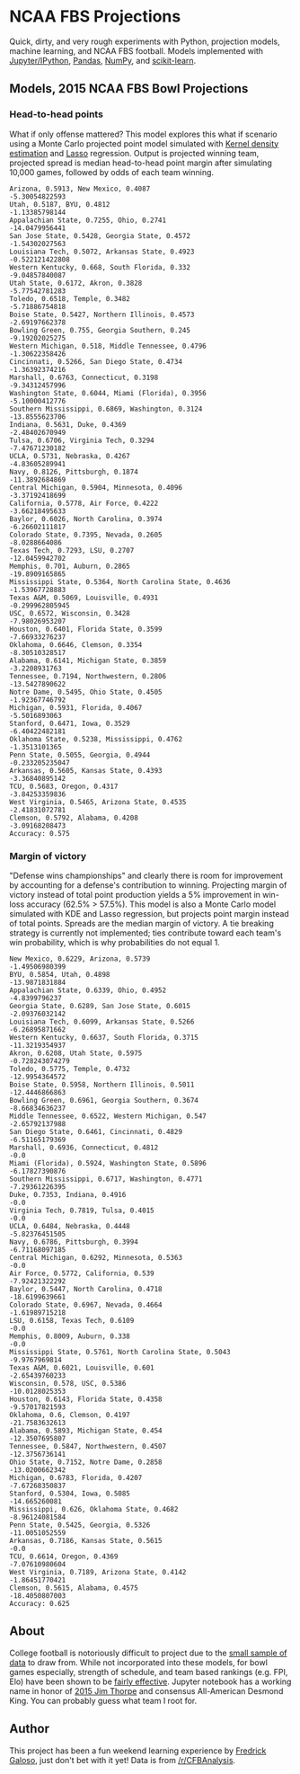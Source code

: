 # NCAA FBS Projections

Quick, dirty, and very rough experiments with Python, projection models, machine learning, and NCAA FBS football. Models implemented with [Jupyter/IPython](http://jupyter.readthedocs.org/), [Pandas](http://pandas.pydata.org/), [NumPy](http://www.numpy.org/), and [scikit-learn](http://scikit-learn.org/).

## Models, 2015 NCAA FBS Bowl Projections

### Head-to-head points

What if only offense mattered? This model explores this what if scenario using a Monte Carlo projected point model simulated with [Kernel density estimation](https://en.wikipedia.org/wiki/Kernel_density_estimation) and [Lasso](http://statweb.stanford.edu/~tibs/lasso/simple.html) regression. Output is projected winning team, projected spread is median head-to-head point margin after simulating 10,000 games, followed by odds of each team winning.

```
Arizona, 0.5913, New Mexico, 0.4087
-5.30054822593
Utah, 0.5187, BYU, 0.4812
-1.13385798144
Appalachian State, 0.7255, Ohio, 0.2741
-14.0479956441
San Jose State, 0.5428, Georgia State, 0.4572
-1.54302027563
Louisiana Tech, 0.5072, Arkansas State, 0.4923
-0.522121422808
Western Kentucky, 0.668, South Florida, 0.332
-9.04857840087
Utah State, 0.6172, Akron, 0.3828
-5.77542781283
Toledo, 0.6518, Temple, 0.3482
-5.71886754818
Boise State, 0.5427, Northern Illinois, 0.4573
-2.69197662378
Bowling Green, 0.755, Georgia Southern, 0.245
-9.19202025275
Western Michigan, 0.518, Middle Tennessee, 0.4796
-1.30622358426
Cincinnati, 0.5266, San Diego State, 0.4734
-1.36392374216
Marshall, 0.6763, Connecticut, 0.3198
-9.34312457996
Washington State, 0.6044, Miami (Florida), 0.3956
-5.10000412776
Southern Mississippi, 0.6869, Washington, 0.3124
-13.8555623706
Indiana, 0.5631, Duke, 0.4369
-2.48402670949
Tulsa, 0.6706, Virginia Tech, 0.3294
-7.47671230182
UCLA, 0.5731, Nebraska, 0.4267
-4.83605289941
Navy, 0.8126, Pittsburgh, 0.1874
-11.3892684869
Central Michigan, 0.5904, Minnesota, 0.4096
-3.37192418699
California, 0.5778, Air Force, 0.4222
-3.66218495633
Baylor, 0.6026, North Carolina, 0.3974
-6.26602111817
Colorado State, 0.7395, Nevada, 0.2605
-8.0288664086
Texas Tech, 0.7293, LSU, 0.2707
-12.0459942702
Memphis, 0.701, Auburn, 0.2865
-19.8909165865
Mississippi State, 0.5364, North Carolina State, 0.4636
-1.53967728883
Texas A&M, 0.5069, Louisville, 0.4931
-0.299962805945
USC, 0.6572, Wisconsin, 0.3428
-7.98026953207
Houston, 0.6401, Florida State, 0.3599
-7.66933276237
Oklahoma, 0.6646, Clemson, 0.3354
-8.30510328517
Alabama, 0.6141, Michigan State, 0.3859
-3.2208931763
Tennessee, 0.7194, Northwestern, 0.2806
-13.5427890622
Notre Dame, 0.5495, Ohio State, 0.4505
-1.92367746792
Michigan, 0.5931, Florida, 0.4067
-5.5016893063
Stanford, 0.6471, Iowa, 0.3529
-6.40422482181
Oklahoma State, 0.5238, Mississippi, 0.4762
-1.3513101365
Penn State, 0.5055, Georgia, 0.4944
-0.233205235047
Arkansas, 0.5605, Kansas State, 0.4393
-3.36840895142
TCU, 0.5683, Oregon, 0.4317
-3.84253359836
West Virginia, 0.5465, Arizona State, 0.4535
-2.41831072781
Clemson, 0.5792, Alabama, 0.4208
-3.09168208473
Accuracy: 0.575
```

### Margin of victory

"Defense wins championships" and clearly there is room for improvement by accounting for a defense's contribution to winning. Projecting margin of victory instead of total point production yields a 5% improvement in win-loss accuracy (62.5% > 57.5%). This model is also a Monte Carlo model simulated with KDE and Lasso regression, but projects point margin instead of total points. Spreads are the median margin of victory. A tie breaking strategy is currently not implemented; ties contribute toward each team's win probability, which is why probabilities do not equal 1.

```
New Mexico, 0.6229, Arizona, 0.5739
-1.49506980399
BYU, 0.5854, Utah, 0.4898
-13.9871831884
Appalachian State, 0.6339, Ohio, 0.4952
-4.8399796237
Georgia State, 0.6289, San Jose State, 0.6015
-2.09376032142
Louisiana Tech, 0.6099, Arkansas State, 0.5266
-6.26895871662
Western Kentucky, 0.6637, South Florida, 0.3715
-11.3219354937
Akron, 0.6208, Utah State, 0.5975
-0.728243074279
Toledo, 0.5775, Temple, 0.4732
-12.9954364572
Boise State, 0.5958, Northern Illinois, 0.5011
-12.4446866863
Bowling Green, 0.6961, Georgia Southern, 0.3674
-8.66834636237
Middle Tennessee, 0.6522, Western Michigan, 0.547
-2.65792137988
San Diego State, 0.6461, Cincinnati, 0.4829
-6.51165179369
Marshall, 0.6936, Connecticut, 0.4812
-0.0
Miami (Florida), 0.5924, Washington State, 0.5896
-6.17827390876
Southern Mississippi, 0.6717, Washington, 0.4771
-7.29361226395
Duke, 0.7353, Indiana, 0.4916
-0.0
Virginia Tech, 0.7819, Tulsa, 0.4015
-0.0
UCLA, 0.6484, Nebraska, 0.4448
-5.82376451505
Navy, 0.6786, Pittsburgh, 0.3994
-6.71168097185
Central Michigan, 0.6292, Minnesota, 0.5363
-0.0
Air Force, 0.5772, California, 0.539
-7.92421322292
Baylor, 0.5447, North Carolina, 0.4718
-18.6199639661
Colorado State, 0.6967, Nevada, 0.4664
-1.61989715218
LSU, 0.6158, Texas Tech, 0.6109
-0.0
Memphis, 0.8009, Auburn, 0.338
-0.0
Mississippi State, 0.5761, North Carolina State, 0.5043
-9.9767969814
Texas A&M, 0.6021, Louisville, 0.601
-2.65439760233
Wisconsin, 0.578, USC, 0.5386
-10.0128025353
Houston, 0.6143, Florida State, 0.4358
-9.57017821593
Oklahoma, 0.6, Clemson, 0.4197
-21.7583632613
Alabama, 0.5893, Michigan State, 0.454
-12.3507695807
Tennessee, 0.5847, Northwestern, 0.4507
-12.3756736141
Ohio State, 0.7152, Notre Dame, 0.2858
-13.0200662342
Michigan, 0.6783, Florida, 0.4207
-7.67268350837
Stanford, 0.5304, Iowa, 0.5085
-14.665260081
Mississippi, 0.626, Oklahoma State, 0.4682
-8.96124081584
Penn State, 0.5425, Georgia, 0.5326
-11.0051052559
Arkansas, 0.7186, Kansas State, 0.5615
-0.0
TCU, 0.6614, Oregon, 0.4369
-7.07610980604
West Virginia, 0.7189, Arizona State, 0.4142
-1.86451770421
Clemson, 0.5615, Alabama, 0.4575
-18.4050807003
Accuracy: 0.625
```

## About

College football is notoriously difficult to project due to the [small sample of data](http://www.cbcb.umd.edu/~salzberg/docs/murthy_thesis/survey/node16.html) to draw from. While not incorporated into these models, for bowl games especially, strength of schedule, and team based rankings (e.g. FPI, Elo) have been shown to be [fairly effective](http://fivethirtyeight.com/features/heres-how-our-college-football-playoff-predictions-work/). Jupyter notebook has a working name in honor of [2015 Jim Thorpe](http://www.blackheartgoldpants.com/2015/12/10/9890276/desmond-king-wins-jim-thorpe-award-for-best-defensive-back) and consensus All-American Desmond King. You can probably guess what team I root for.

## Author

This project has been a fun weekend learning experience by [Fredrick Galoso](https://twitter.com/wayoutmind), just don't bet with it yet! Data is from [/r/CFBAnalysis](https://www.reddit.com/r/CFBAnalysis/comments/3j1gjg/2015_data_sources/).
